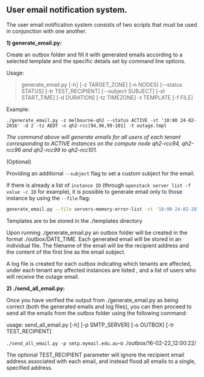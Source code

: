 User email notification system.
--------------------------------
The user email notification system consists of two scripts that must be 
used in conjunction with one another.

**1) generate_email.py:** 

Create an outbox folder and fill it with generated emails according to a 
selected template and the specific details set by command line options.

Usage:
>generate_email.py [-h] [-z TARGET_ZONE] [-n NODES] [--status STATUS]
>                         [-tr TEST_RECIPIENT] [--subject SUBJECT]
>                         [-st START_TIME] [-d DURATION] [-tz TIMEZONE] -t
>                         TEMPLATE [-f FILE]

Example:

`./generate_email.py -z melbourne-qh2 --status ACTIVE -st '10:00 24-02-2016' -d 2 -tz AEDT -n qh2-rcc[94,96,99-101] -t outage.tmpl`

*The command above will generate emails for all users of each tenant 
corresponding to ACTIVE instances on the compute node qh2-rcc94, qh2-rcc96 and qh2-rcc99 to qh2-rcc101.*

(Optional)

Providing an additional `--subject` flag to set a custom subject for the email.

If there is already a list of `instance ID` (through `openstack server list -f value -c ID` for example), it is possible to generate
email only to those instance by using the `--file` flag:

```bash
generate_email.py --file servers-memory-error-list -st '10:00 24-02-2016' -d 2 -t sorry-our-servers-are-dead.tmpl
```

Templates are to be stored in the ./templates directory

Upon running ./generate_email.py an outbox folder will be created in the format
./outbox/DATE_TIME. Each generated email will be stored in an individual file. 
The filename of the email will be the recipient address and the content of the 
first line as the email subject.

A log file is created for each outbox indicating which tenants are affected,
under each tenant any affected instances are listed , and a list of users 
who will receive the outage email.

**2) ./send_all_email.py:** 

Once you have verified the output from ./generate_email.py as being correct 
(both the generated emails and log files), you can then proceed to send all 
the emails from the outbox folder using the following command:

usage: send_all_email.py [-h] [-p SMTP_SERVER] [-o OUTBOX]
                         [-tr TEST_RECIPIENT]

`./send_all_email.py -p smtp.mymail.edu.au`-o ./outbox/16-02-22_12:00:22/ 

The optional TEST_RECIPIENT parameter will ignore the recipient email address 
associated with each email, and instead flood all emails to a single, 
specified address.
